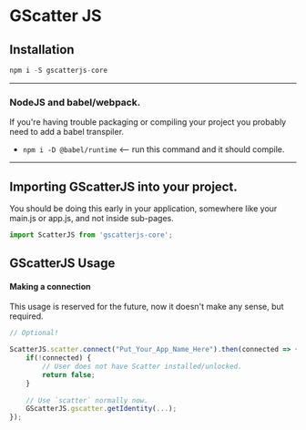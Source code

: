 # GScatter JS


## Installation

```js
npm i -S gscatterjs-core
```

--------


### NodeJS and babel/webpack.
If you're having trouble packaging or compiling your project you probably need to add a babel transpiler.
- `npm i -D @babel/runtime` <-- run this command and it should compile.

-------------


## Importing GScatterJS into your project.
You should be doing this early in your application, somewhere like
your main.js or app.js, and not inside sub-pages.

```js
import ScatterJS from 'gscatterjs-core';
```


## GScatterJS Usage

#### Making a connection
This usage is reserved for the future, now it doesn't make any sense, but required.

```js
// Optional!

ScatterJS.scatter.connect("Put_Your_App_Name_Here").then(connected => {
    if(!connected) {
        // User does not have Scatter installed/unlocked.
        return false;
    }
    
    // Use `scatter` normally now.
    GScatterJS.gscatter.getIdentity(...);
});
```
